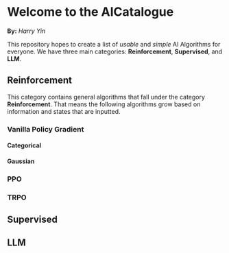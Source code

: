 # Welcome to the AICatalogue
**By:** *Harry Yin*

This repository hopes to create a list of *usable* and *simple* AI Algorithms for everyone. We have three main categories: **Reinforcement**, **Supervised**, and **LLM**.

## Reinforcement

This category contains general algorithms that fall under the category **Reinforcement**. That means the following algorithms grow based on information and states that are inputted. 

### Vanilla Policy Gradient

#### Categorical

#### Gaussian

### PPO

### TRPO

## Supervised

## LLM
